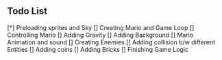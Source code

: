 ## Todo List
[*] Preloading sprites and Sky
[] Creating Mario and Game Loop
[] Controlling Mario 
[] Adding Gravity
[] Adding Background
[] Mario Animation and sound
[] Creating Enemies
[] Adding collision b/w different Entities
[] Adding coins 
[] Adding Bricks
[] Finishing Game Logic